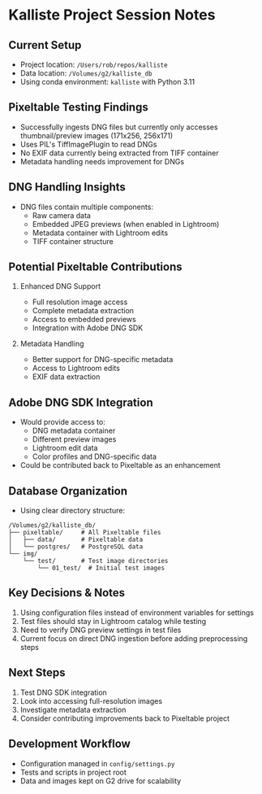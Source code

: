 # Kalliste Project Session Notes

## Current Setup
- Project location: `/Users/rob/repos/kalliste`
- Data location: `/Volumes/g2/kalliste_db`
- Using conda environment: `kalliste` with Python 3.11

## Pixeltable Testing Findings
- Successfully ingests DNG files but currently only accesses thumbnail/preview images (171x256, 256x171)
- Uses PIL's TiffImagePlugin to read DNGs
- No EXIF data currently being extracted from TIFF container
- Metadata handling needs improvement for DNGs

## DNG Handling Insights
- DNG files contain multiple components:
  - Raw camera data
  - Embedded JPEG previews (when enabled in Lightroom)
  - Metadata container with Lightroom edits
  - TIFF container structure

## Potential Pixeltable Contributions
1. Enhanced DNG Support
   - Full resolution image access
   - Complete metadata extraction
   - Access to embedded previews
   - Integration with Adobe DNG SDK

2. Metadata Handling
   - Better support for DNG-specific metadata
   - Access to Lightroom edits
   - EXIF data extraction

## Adobe DNG SDK Integration
- Would provide access to:
  - DNG metadata container
  - Different preview images
  - Lightroom edit data
  - Color profiles and DNG-specific data
- Could be contributed back to Pixeltable as an enhancement

## Database Organization
- Using clear directory structure:
```
/Volumes/g2/kalliste_db/
├── pixeltable/     # All Pixeltable files
│   ├── data/       # Pixeltable data
│   └── postgres/   # PostgreSQL data
└── img/
    └── test/       # Test image directories
        └── 01_test/  # Initial test images
```

## Key Decisions & Notes
1. Using configuration files instead of environment variables for settings
2. Test files should stay in Lightroom catalog while testing
3. Need to verify DNG preview settings in test files
4. Current focus on direct DNG ingestion before adding preprocessing steps

## Next Steps
1. Test DNG SDK integration
2. Look into accessing full-resolution images
3. Investigate metadata extraction
4. Consider contributing improvements back to Pixeltable project

## Development Workflow
- Configuration managed in `config/settings.py`
- Tests and scripts in project root
- Data and images kept on G2 drive for scalability